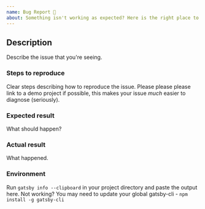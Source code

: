 ```yaml
---
name: Bug Report 🐞
about: Something isn't working as expected? Here is the right place to report.
---
```


<!--
  Please include as much useful information as possible.

  Useful Links:
  - Starter Documentation: https://github.com/webmaeistro/gatsby-material-starter/
  - Gatsby Documentation: https://www.gatsbyjs.org/docs/

  Before opening a new issue, please search existing issues https://github.com/webmaeistro/gatsby-material-starter/issues/
-->

## Description

Describe the issue that you're seeing.

### Steps to reproduce

Clear steps describing how to reproduce the issue. Please please please link to a demo project if possible, this makes your issue _much_ easier to diagnose (seriously).

### Expected result

What should happen?

### Actual result

What happened.

### Environment

Run `gatsby info --clipboard` in your project directory and paste the output here. Not working? You may need to update your global gatsby-cli - `npm install -g gatsby-cli`
